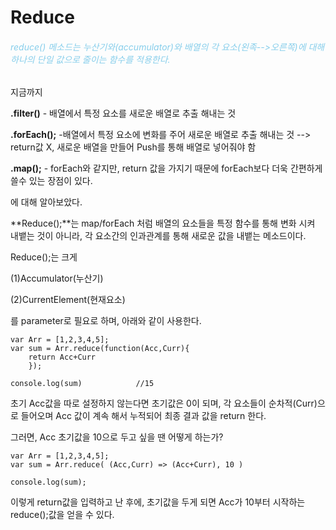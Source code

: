 # Reduce

<h6 style="color:skyblue">reduce() 메소드는 누산기와(accumulator)와 배열의 각 요소(왼족-->오른쪽)에 대해 하나의 단일 값으로 줄이는 함수를 적용한다.</h6>



지금까지 

**.filter()** - 배열에서 특정 요소를 새로운 배열로 추출 해내는 것

**.forEach();** -배열에서 특정 요소에 변화를 주어 새로운 배열로 추출 해내는 것 --> return값 X, 새로운 배열을 만들어 Push를 통해 배열로 넣어줘야 함

**.map();** - forEach와 같지만, return 값을 가지기 때문에 forEach보다 더욱 간편하게 쓸수 있는 장점이 있다.

에 대해 알아보았다.



**Reduce();**는 map/forEach 처럼 배열의 요소들을 특정 함수를 통해 변화 시켜 내뱉는 것이 아니라, 각 요소간의 인과관계를 통해 새로운 값을 내뱉는 메소드이다.

Reduce();는 크게

(1)Accumulator(누산기)

(2)CurrentElement(현재요소) 

를 parameter로 필요로 하며, 아래와 같이 사용한다.

```
var Arr = [1,2,3,4,5];
var sum = Arr.reduce(function(Acc,Curr){
	return Acc+Curr
	});			

console.log(sum)			//15
```

초기 Acc값을 따로 설정하지 않는다면 초기값은 0이 되며, 각 요소들이 순차적(Curr)으로 들어오며 Acc 값이 계속 해서 누적되어 최종 결과 값을 return 한다.

그러면, Acc 초기값을 10으로 두고 싶을 땐 어떻게 하는가?

```
var Arr = [1,2,3,4,5];
var sum = Arr.reduce( (Acc,Curr) => (Acc+Curr), 10 )

console.log(sum);
```

 이렇게 return값을 입력하고 난 후에, 초기값을 두게 되면 Acc가 10부터 시작하는 reduce();값을 얻을 수 있다.



